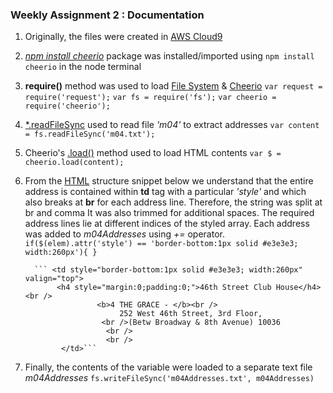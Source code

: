 ### **Weekly Assignment 2 : Documentation**


1. Originally, the files were created in [AWS Cloud9](https://console.aws.amazon.com/cloud9/ide/b7302c5d5d9e4cdea20fc8f53b1356a2?#)

2. [*npm install cheerio*](https://cheerio.js.org/) package was installed/imported using ```npm install cheerio``` in the node terminal 

3. **require()** method was used to load [File System](https://nodejs.org/api/fs.html) & [Cheerio](https://cheerio.js.org/)
```var request = require('request');```
```var fs = require('fs');```
```var cheerio = require('cheerio');```

6. [*.readFileSync](https://nodejs.org/api/fs.html#fs_fs_readfile_path_options_callback) used to read file *'m04'* to extract addresses
```var content = fs.readFileSync('m04.txt');```

7. Cheerio's [.load()](http://dillonbuchanan.com/programming/html-scraping-in-nodejs-with-cheerio/) method used to load HTML contents ```var $ = cheerio.load(content);```

8. From the [HTML](https://parsons.nyc/aa/m04.html) structure snippet below we understand that the entire address is contained within **td** tag with a particular *'style'* and which also breaks at **br** for each address line.
Therefore, the string was split at br and comma It was also trimmed for additional spaces. The required address lines lie at different indices of the styled array.
Each address was added to *m04Addresses* using *+=* operator. ```if($(elem).attr('style') == 'border-bottom:1px solid #e3e3e3; width:260px'){ }```


         ``` <td style="border-bottom:1px solid #e3e3e3; width:260px" valign="top">
              <h4 style="margin:0;padding:0;">46th Street Club House</h4><br />
				  	   <b>4 THE GRACE - </b><br />
					        252 West 46th Street, 3rd Floor,
						<br />(Betw Broadway & 8th Avenue) 10036
					     <br />
					     <br />
               </td>```
               

9. Finally, the contents of the variable were loaded to a separate text file *m04Addresses* ```fs.writeFileSync('m04Addresses.txt', m04Addresses)```

